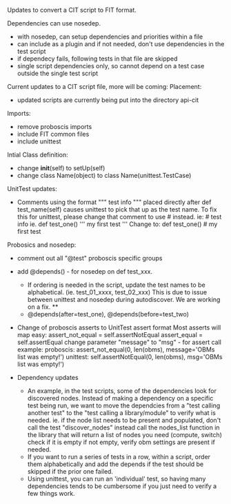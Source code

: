 Updates to convert a CIT script to FIT format.

Dependencies can use nosedep.
 - with nosedep, can setup dependencies and priorities within a file
 - can include as a plugin and if not needed, don't use dependencies in the test script
 - if dependecy fails, following tests in that file are skipped
 - single script dependencies only, so cannot depend on a test case outside the single test script

Current updates to a CIT script file, more will be coming:
  Placement:
  - updated scripts are currently being put into the directory api-cit

  Imports:
  - remove proboscis imports
  - include FIT common files
  - include unittest

  Intial Class definition:
  - change __init__(self) to setUp(self)
  - change class Name(object) to class Name(unittest.TestCase)

  UnitTest updates:
  - Comments using the format """ test info """ placed directly after def test_name(self) causes unittest to pick that up as the test name.
    To fix this for unittest, please change that comment to use # instead.  ie: # test info
    ie.  def test_one()
         ''' my first test '''
      Change to:
          def test_one()
          # my first test

  Probosics and nosedep:
  - comment out all "@test" proboscis specific groups
  - add @depends()  - for nosedep on def test_xxx.
    - If ordering is needed in the script, update the test names to be alphabetical.  (ie. test_01_xxxx, test_02_xxx)
      This is due to issue between unittest and nosedep during autodiscover. We are working on a fix. **
    - @depends(after=test_one), @depends(before=test_two)

  - Change of proboscis asserts to UnitTest assert format
    Most asserts will map easy:
        assert_not_equal = self.assertNotEqual
        assert_equal = self.assertEqual
        change parameter "message" to "msg"  - for assert call
         example:
           proboscis: assert_not_equal(0, len(obms), message='OBMs list was empty!')
           unittest:  self.assertNotEqual(0, len(obms), msg='OBMs list was empty!')

  - Dependency updates
    - An example, in the test scripts, some of the dependencies look for discovered nodes.  Instead of making a dependency on a specific test being run,
      we want to move the dependcies from a "test calling another test" to the "test calling a library/module" to verify what is needed.
      ie. if the node list needs to be present and populated, don't call the test "discover_nodes"
            instead call the nodes_list function in the library that will return a list of nodes you need (compute, switch)
      check if it is empty
      if not empty, verify obm settings are present if needed.
    - If you want to run a series of tests in a row, within a script, order them alphabetically and add the depends if the test should be skipped if the prior one failed.
    - Using unittest, you can run an 'individual' test, so having many dependencies tends to be cumbersome if you just need to verify a few things work.


